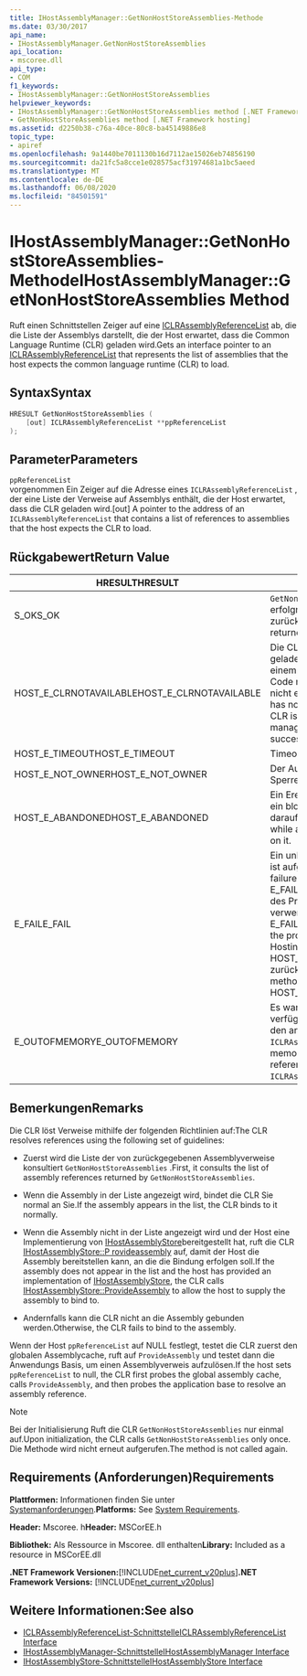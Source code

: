 ```yaml
---
title: IHostAssemblyManager::GetNonHostStoreAssemblies-Methode
ms.date: 03/30/2017
api_name:
- IHostAssemblyManager.GetNonHostStoreAssemblies
api_location:
- mscoree.dll
api_type:
- COM
f1_keywords:
- IHostAssemblyManager::GetNonHostStoreAssemblies
helpviewer_keywords:
- IHostAssemblyManager::GetNonHostStoreAssemblies method [.NET Framework hosting]
- GetNonHostStoreAssemblies method [.NET Framework hosting]
ms.assetid: d2250b38-c76a-40ce-80c8-ba45149886e8
topic_type:
- apiref
ms.openlocfilehash: 9a1440be7011130b16d7112ae15026eb74856190
ms.sourcegitcommit: da21fc5a8cce1e028575acf31974681a1bc5aeed
ms.translationtype: MT
ms.contentlocale: de-DE
ms.lasthandoff: 06/08/2020
ms.locfileid: "84501591"
---
```

# <a name="ihostassemblymanagergetnonhoststoreassemblies-method"></a><span data-ttu-id="f788c-102">IHostAssemblyManager::GetNonHostStoreAssemblies-Methode</span><span class="sxs-lookup"><span data-stu-id="f788c-102">IHostAssemblyManager::GetNonHostStoreAssemblies Method</span></span>
<span data-ttu-id="f788c-103">Ruft einen Schnittstellen Zeiger auf eine [ICLRAssemblyReferenceList](iclrassemblyreferencelist-interface.md) ab, die die Liste der Assemblys darstellt, die der Host erwartet, dass die Common Language Runtime (CLR) geladen wird.</span><span class="sxs-lookup"><span data-stu-id="f788c-103">Gets an interface pointer to an [ICLRAssemblyReferenceList](iclrassemblyreferencelist-interface.md) that represents the list of assemblies that the host expects the common language runtime (CLR) to load.</span></span>  
  
## <a name="syntax"></a><span data-ttu-id="f788c-104">Syntax</span><span class="sxs-lookup"><span data-stu-id="f788c-104">Syntax</span></span>  
  
```cpp  
HRESULT GetNonHostStoreAssemblies (  
    [out] ICLRAssemblyReferenceList **ppReferenceList  
);  
```  
  
## <a name="parameters"></a><span data-ttu-id="f788c-105">Parameter</span><span class="sxs-lookup"><span data-stu-id="f788c-105">Parameters</span></span>  
 `ppReferenceList`  
 <span data-ttu-id="f788c-106">vorgenommen Ein Zeiger auf die Adresse eines `ICLRAssemblyReferenceList` , der eine Liste der Verweise auf Assemblys enthält, die der Host erwartet, dass die CLR geladen wird.</span><span class="sxs-lookup"><span data-stu-id="f788c-106">[out] A pointer to the address of an `ICLRAssemblyReferenceList` that contains a list of references to assemblies that the host expects the CLR to load.</span></span>  
  
## <a name="return-value"></a><span data-ttu-id="f788c-107">Rückgabewert</span><span class="sxs-lookup"><span data-stu-id="f788c-107">Return Value</span></span>  
  
|<span data-ttu-id="f788c-108">HRESULT</span><span class="sxs-lookup"><span data-stu-id="f788c-108">HRESULT</span></span>|<span data-ttu-id="f788c-109">BESCHREIBUNG</span><span class="sxs-lookup"><span data-stu-id="f788c-109">Description</span></span>|  
|-------------|-----------------|  
|<span data-ttu-id="f788c-110">S_OK</span><span class="sxs-lookup"><span data-stu-id="f788c-110">S_OK</span></span>|<span data-ttu-id="f788c-111">`GetNonHostStoreAssemblies`wurde erfolgreich zurückgegeben.</span><span class="sxs-lookup"><span data-stu-id="f788c-111">`GetNonHostStoreAssemblies` returned successfully.</span></span>|  
|<span data-ttu-id="f788c-112">HOST_E_CLRNOTAVAILABLE</span><span class="sxs-lookup"><span data-stu-id="f788c-112">HOST_E_CLRNOTAVAILABLE</span></span>|<span data-ttu-id="f788c-113">Die CLR wurde nicht in einen Prozess geladen, oder die CLR befindet sich in einem Zustand, in dem Sie verwalteten Code nicht ausführen oder den-Befehl nicht erfolgreich verarbeiten kann.</span><span class="sxs-lookup"><span data-stu-id="f788c-113">The CLR has not been loaded into a process, or the CLR is in a state in which it cannot run managed code or process the call successfully.</span></span>|  
|<span data-ttu-id="f788c-114">HOST_E_TIMEOUT</span><span class="sxs-lookup"><span data-stu-id="f788c-114">HOST_E_TIMEOUT</span></span>|<span data-ttu-id="f788c-115">Timeout des Aufrufes.</span><span class="sxs-lookup"><span data-stu-id="f788c-115">The call timed out.</span></span>|  
|<span data-ttu-id="f788c-116">HOST_E_NOT_OWNER</span><span class="sxs-lookup"><span data-stu-id="f788c-116">HOST_E_NOT_OWNER</span></span>|<span data-ttu-id="f788c-117">Der Aufrufer ist nicht Besitzer der Sperre.</span><span class="sxs-lookup"><span data-stu-id="f788c-117">The caller does not own the lock.</span></span>|  
|<span data-ttu-id="f788c-118">HOST_E_ABANDONED</span><span class="sxs-lookup"><span data-stu-id="f788c-118">HOST_E_ABANDONED</span></span>|<span data-ttu-id="f788c-119">Ein Ereignis wurde abgebrochen, während ein blockierter Thread oder eine Fiber darauf wartete.</span><span class="sxs-lookup"><span data-stu-id="f788c-119">An event was canceled while a blocked thread or fiber was waiting on it.</span></span>|  
|<span data-ttu-id="f788c-120">E_FAIL</span><span class="sxs-lookup"><span data-stu-id="f788c-120">E_FAIL</span></span>|<span data-ttu-id="f788c-121">Ein unbekannter schwerwiegender Fehler ist aufgetreten.</span><span class="sxs-lookup"><span data-stu-id="f788c-121">An unknown catastrophic failure occurred.</span></span> <span data-ttu-id="f788c-122">Wenn eine Methode E_FAIL zurückgibt, ist die CLR innerhalb des Prozesses nicht mehr verwendbar.</span><span class="sxs-lookup"><span data-stu-id="f788c-122">When a method returns E_FAIL, the CLR is no longer usable within the process.</span></span> <span data-ttu-id="f788c-123">Nachfolgende Aufrufe von Hostingmethoden geben HOST_E_CLRNOTAVAILABLE zurück.</span><span class="sxs-lookup"><span data-stu-id="f788c-123">Subsequent calls to hosting methods return HOST_E_CLRNOTAVAILABLE.</span></span>|  
|<span data-ttu-id="f788c-124">E_OUTOFMEMORY</span><span class="sxs-lookup"><span data-stu-id="f788c-124">E_OUTOFMEMORY</span></span>|<span data-ttu-id="f788c-125">Es war nicht genügend Arbeitsspeicher verfügbar, um die Liste der Verweise für den angeforderten zu erstellen `ICLRAssemblyReferenceList` .</span><span class="sxs-lookup"><span data-stu-id="f788c-125">Not enough memory was available to create the list of references for the requested `ICLRAssemblyReferenceList`.</span></span>|  
  
## <a name="remarks"></a><span data-ttu-id="f788c-126">Bemerkungen</span><span class="sxs-lookup"><span data-stu-id="f788c-126">Remarks</span></span>  
 <span data-ttu-id="f788c-127">Die CLR löst Verweise mithilfe der folgenden Richtlinien auf:</span><span class="sxs-lookup"><span data-stu-id="f788c-127">The CLR resolves references using the following set of guidelines:</span></span>  
  
- <span data-ttu-id="f788c-128">Zuerst wird die Liste der von zurückgegebenen Assemblyverweise konsultiert `GetNonHostStoreAssemblies` .</span><span class="sxs-lookup"><span data-stu-id="f788c-128">First, it consults the list of assembly references returned by `GetNonHostStoreAssemblies`.</span></span>  
  
- <span data-ttu-id="f788c-129">Wenn die Assembly in der Liste angezeigt wird, bindet die CLR Sie normal an Sie.</span><span class="sxs-lookup"><span data-stu-id="f788c-129">If the assembly appears in the list, the CLR binds to it normally.</span></span>  
  
- <span data-ttu-id="f788c-130">Wenn die Assembly nicht in der Liste angezeigt wird und der Host eine Implementierung von [IHostAssemblyStore](ihostassemblystore-interface.md)bereitgestellt hat, ruft die CLR [IHostAssemblyStore::P rovideassembly](ihostassemblystore-provideassembly-method.md) auf, damit der Host die Assembly bereitstellen kann, an die die Bindung erfolgen soll.</span><span class="sxs-lookup"><span data-stu-id="f788c-130">If the assembly does not appear in the list and the host has provided an implementation of [IHostAssemblyStore](ihostassemblystore-interface.md), the CLR calls [IHostAssemblyStore::ProvideAssembly](ihostassemblystore-provideassembly-method.md) to allow the host to supply the assembly to bind to.</span></span>  
  
- <span data-ttu-id="f788c-131">Andernfalls kann die CLR nicht an die Assembly gebunden werden.</span><span class="sxs-lookup"><span data-stu-id="f788c-131">Otherwise, the CLR fails to bind to the assembly.</span></span>  
  
 <span data-ttu-id="f788c-132">Wenn der Host `ppReferenceList` auf NULL festlegt, testet die CLR zuerst den globalen Assemblycache, ruft auf `ProvideAssembly` und testet dann die Anwendungs Basis, um einen Assemblyverweis aufzulösen.</span><span class="sxs-lookup"><span data-stu-id="f788c-132">If the host sets `ppReferenceList` to null, the CLR first probes the global assembly cache, calls `ProvideAssembly`, and then probes the application base to resolve an assembly reference.</span></span>  
  
> [!NOTE]
> <span data-ttu-id="f788c-133">Bei der Initialisierung Ruft die CLR `GetNonHostStoreAssemblies` nur einmal auf.</span><span class="sxs-lookup"><span data-stu-id="f788c-133">Upon initialization, the CLR calls `GetNonHostStoreAssemblies` only once.</span></span> <span data-ttu-id="f788c-134">Die Methode wird nicht erneut aufgerufen.</span><span class="sxs-lookup"><span data-stu-id="f788c-134">The method is not called again.</span></span>  
  
## <a name="requirements"></a><span data-ttu-id="f788c-135">Requirements (Anforderungen)</span><span class="sxs-lookup"><span data-stu-id="f788c-135">Requirements</span></span>  
 <span data-ttu-id="f788c-136">**Plattformen:** Informationen finden Sie unter [Systemanforderungen](../../get-started/system-requirements.md).</span><span class="sxs-lookup"><span data-stu-id="f788c-136">**Platforms:** See [System Requirements](../../get-started/system-requirements.md).</span></span>  
  
 <span data-ttu-id="f788c-137">**Header:** Mscoree. h</span><span class="sxs-lookup"><span data-stu-id="f788c-137">**Header:** MSCorEE.h</span></span>  
  
 <span data-ttu-id="f788c-138">**Bibliothek:** Als Ressource in Mscoree. dll enthalten</span><span class="sxs-lookup"><span data-stu-id="f788c-138">**Library:** Included as a resource in MSCorEE.dll</span></span>  
  
 <span data-ttu-id="f788c-139">**.NET Framework Versionen:**[!INCLUDE[net_current_v20plus](../../../../includes/net-current-v20plus-md.md)]</span><span class="sxs-lookup"><span data-stu-id="f788c-139">**.NET Framework Versions:** [!INCLUDE[net_current_v20plus](../../../../includes/net-current-v20plus-md.md)]</span></span>  
  
## <a name="see-also"></a><span data-ttu-id="f788c-140">Weitere Informationen:</span><span class="sxs-lookup"><span data-stu-id="f788c-140">See also</span></span>

- [<span data-ttu-id="f788c-141">ICLRAssemblyReferenceList-Schnittstelle</span><span class="sxs-lookup"><span data-stu-id="f788c-141">ICLRAssemblyReferenceList Interface</span></span>](iclrassemblyreferencelist-interface.md)
- [<span data-ttu-id="f788c-142">IHostAssemblyManager-Schnittstelle</span><span class="sxs-lookup"><span data-stu-id="f788c-142">IHostAssemblyManager Interface</span></span>](ihostassemblymanager-interface.md)
- [<span data-ttu-id="f788c-143">IHostAssemblyStore-Schnittstelle</span><span class="sxs-lookup"><span data-stu-id="f788c-143">IHostAssemblyStore Interface</span></span>](ihostassemblystore-interface.md)
